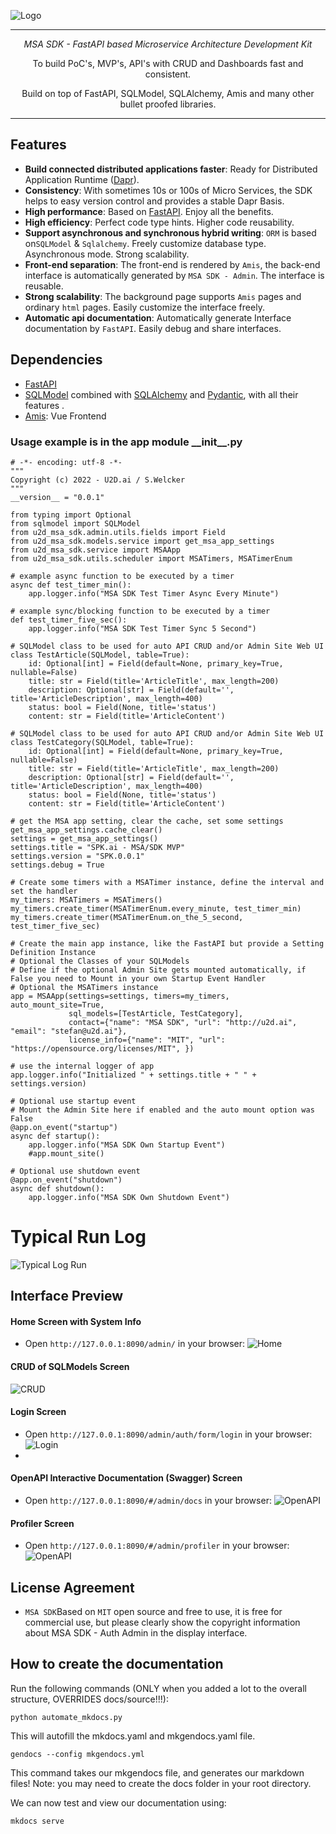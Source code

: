 ![Logo](u2d_msa_sdk/msastatic/img/msa_logo_big.png)

------
<p align="center">
    <em>MSA SDK - FastAPI based Microservice Architecture Development Kit</em>
</p>
<p align="center">
    To build PoC's, MVP's, API's with CRUD and Dashboards fast and consistent.
</p>
<p align="center">
    Build on top of FastAPI, SQLModel, SQLAlchemy, Amis and many other bullet proofed libraries.
</p>

------

## Features
- **Build connected distributed applications faster**: Ready for Distributed Application Runtime ([Dapr](https://dapr.io/)).
- **Consistency**: With sometimes 10s or 100s of Micro Services, the SDK helps to easy version control and provides a stable Dapr Basis.
- **High performance**: Based on [FastAPI](https://fastapi.tiangolo.com/zh/). Enjoy all the benefits.
- **High efficiency**: Perfect code type hints. Higher code reusability.
- **Support asynchronous and synchronous hybrid writing**: `ORM`  is based on`SQLModel` & `Sqlalchemy`. Freely customize
  database type. Asynchronous mode. Strong scalability.
- **Front-end separation**: The front-end is rendered by `Amis`, the back-end interface is automatically generated
  by `MSA SDK - Admin`. The interface is reusable.
- **Strong scalability**: The background page supports `Amis` pages and ordinary `html` pages. Easily customize the
  interface freely.
- **Automatic api documentation**: Automatically generate Interface documentation by `FastAPI`. Easily debug and share
  interfaces.

## Dependencies

- [FastAPI](https://fastapi.tiangolo.com/)
- [SQLModel](https://sqlmodel.tiangolo.com/)
  combined with  [SQLAlchemy](https://www.sqlalchemy.org/) and [Pydantic](https://pydantic-docs.helpmanual.io/), with all
  their features .
- [Amis](https://baidu.gitee.io/amis): Vue Frontend

### Usage example is in the app module \_\_init\_\_.py

``` {.python caption="Usage example"}
# -*- encoding: utf-8 -*-
"""
Copyright (c) 2022 - U2D.ai / S.Welcker
"""
__version__ = "0.0.1"

from typing import Optional
from sqlmodel import SQLModel
from u2d_msa_sdk.admin.utils.fields import Field
from u2d_msa_sdk.models.service import get_msa_app_settings
from u2d_msa_sdk.service import MSAApp
from u2d_msa_sdk.utils.scheduler import MSATimers, MSATimerEnum

# example async function to be executed by a timer
async def test_timer_min():
    app.logger.info("MSA SDK Test Timer Async Every Minute")

# example sync/blocking function to be executed by a timer
def test_timer_five_sec():
    app.logger.info("MSA SDK Test Timer Sync 5 Second")

# SQLModel class to be used for auto API CRUD and/or Admin Site Web UI
class TestArticle(SQLModel, table=True):
    id: Optional[int] = Field(default=None, primary_key=True, nullable=False)
    title: str = Field(title='ArticleTitle', max_length=200)
    description: Optional[str] = Field(default='', title='ArticleDescription', max_length=400)
    status: bool = Field(None, title='status')
    content: str = Field(title='ArticleContent')

# SQLModel class to be used for auto API CRUD and/or Admin Site Web UI
class TestCategory(SQLModel, table=True):
    id: Optional[int] = Field(default=None, primary_key=True, nullable=False)
    title: str = Field(title='ArticleTitle', max_length=200)
    description: Optional[str] = Field(default='', title='ArticleDescription', max_length=400)
    status: bool = Field(None, title='status')
    content: str = Field(title='ArticleContent')

# get the MSA app setting, clear the cache, set some settings
get_msa_app_settings.cache_clear()
settings = get_msa_app_settings()
settings.title = "SPK.ai - MSA/SDK MVP"
settings.version = "SPK.0.0.1"
settings.debug = True

# Create some timers with a MSATimer instance, define the interval and set the handler
my_timers: MSATimers = MSATimers()
my_timers.create_timer(MSATimerEnum.every_minute, test_timer_min)
my_timers.create_timer(MSATimerEnum.on_the_5_second, test_timer_five_sec)

# Create the main app instance, like the FastAPI but provide a Setting Definition Instance
# Optional the Classes of your SQLModels
# Define if the optional Admin Site gets mounted automatically, if False you need to Mount in your own Startup Event Handler
# Optional the MSATimers instance
app = MSAApp(settings=settings, timers=my_timers, auto_mount_site=True,
             sql_models=[TestArticle, TestCategory],
             contact={"name": "MSA SDK", "url": "http://u2d.ai", "email": "stefan@u2d.ai"},
             license_info={"name": "MIT", "url": "https://opensource.org/licenses/MIT", })

# use the internal logger of app
app.logger.info("Initialized " + settings.title + " " + settings.version)

# Optional use startup event
# Mount the Admin Site here if enabled and the auto mount option was False
@app.on_event("startup")
async def startup():
    app.logger.info("MSA SDK Own Startup Event")
    #app.mount_site()

# Optional use shutdown event
@app.on_event("shutdown")
async def shutdown():
    app.logger.info("MSA SDK Own Shutdown Event")
```

# Typical Run Log
![Typical Log Run](docs/images/msa_sdk_run.png)

## Interface Preview


#### Home Screen with System Info
- Open `http://127.0.0.1:8090/admin/` in your browser:
![Home](docs/images/msa_admin_home.png)

#### CRUD of SQLModels Screen
![CRUD](docs/images/msa_admin_crud.png)

#### Login Screen
- Open `http://127.0.0.1:8090/admin/auth/form/login` in your browser:
![Login](docs/images/msa_auth_login.png)
- 
#### OpenAPI Interactive Documentation (Swagger) Screen
- Open `http://127.0.0.1:8090/#/admin/docs` in your browser:
![OpenAPI](docs/images/msa_admin_openapi.png)

#### Profiler Screen
- Open `http://127.0.0.1:8090/#/admin/profiler` in your browser:
![OpenAPI](docs/images/msa_admin_profiler.png)

## License Agreement

- `MSA SDK`Based on `MIT` open source and free to use, it is free for commercial use, but please clearly show the copyright information about MSA SDK - Auth Admin in the display interface.

## How to create the documentation
Run the following commands (ONLY when you added a lot to the overall structure, OVERRIDES docs/source!!!):

    python automate_mkdocs.py

This will autofill the mkdocs.yaml and mkgendocs.yaml file.

    gendocs --config mkgendocs.yml

This command takes our mkgendocs file, and generates our markdown files! Note: you may need to create the docs folder in your root directory.

We can now test and view our documentation using:

    mkdocs serve